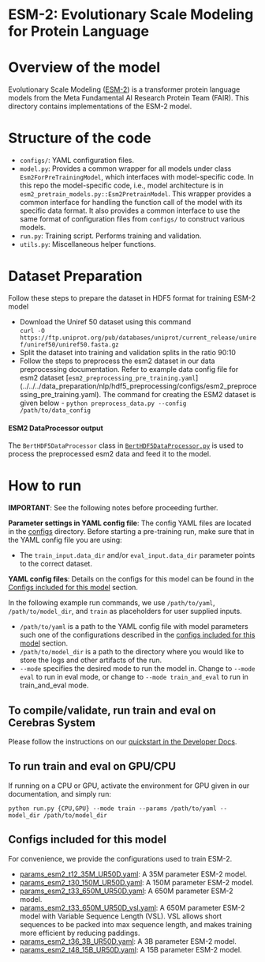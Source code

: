 # ESM-2: Evolutionary Scale Modeling for Protein Language

# Overview of the model

Evolutionary Scale Modeling ([ESM-2](https://www.science.org/doi/abs/10.1126/science.ade2574)) is a transformer protein language models from the Meta Fundamental AI Research Protein Team (FAIR). This directory contains implementations of the ESM-2 model.

# Structure of the code
* `configs/`: YAML configuration files.
* `model.py`: Provides a common wrapper for all models under class `Esm2ForPreTrainingModel`, which interfaces with model-specific code. In this repo the model-specific code, i.e., model architecture is in `esm2_pretrain_models.py::Esm2PretrainModel`. This wrapper provides a common interface for handling the function call of the model with its specific data format. It also provides a common interface to use the same format of configuration files from `configs/` to construct various models.
* `run.py`: Training script. Performs training and validation.
* `utils.py`: Miscellaneous helper functions.

# Dataset Preparation

Follow these steps to prepare the dataset in HDF5 format for training ESM-2 model

* Download the Uniref 50 dataset using this command  
  `curl -O https://ftp.uniprot.org/pub/databases/uniprot/current_release/uniref/uniref50/uniref50.fasta.gz `
* Split the dataset into training and validation splits in the ratio 90:10
* Follow the steps to preprocess the esm2 dataset in our data preprocessing documentation. Refer to example data config file for esm2 dataset [`esm2_preprocessing_pre_training.yaml`] (../../../data_preparation/nlp/hdf5_preprocessing/configs/esm2_preprocessing_pre_training.yaml). The command for creating the ESM2 dataset is given below - 
`python preprocess_data.py --config /path/to/data_config`

#### ESM2 DataProcessor output

The `BertHDF5DataProcessor` class in [`BertHDF5DataProcessor.py`](../../../data/nlp/bert/BertHDF5DataProcessor.py) is used to process the preprocessed esm2 data and feed it to the model. 

# How to run

**IMPORTANT**: See the following notes before proceeding further.

**Parameter settings in YAML config file**: The config YAML files are located in the [configs](./configs/) directory. Before starting a pre-training run, make sure that in the YAML config file you are using:

-   The `train_input.data_dir` and/or `eval_input.data_dir` parameter points to the correct dataset.

**YAML config files**: Details on the configs for this model can be found in the [Configs included for this model](#configs-included-for-this-model) section.

In the following example run commands, we use `/path/to/yaml`, `/path/to/model_dir`, and `train` as placeholders for user supplied inputs.

-   `/path/to/yaml` is a path to the YAML config file with model parameters such one of the configurations described in the [configs included for this model](#configs-included-for-this-model) section.
-   `/path/to/model_dir` is a path to the directory where you would like to store the logs and other artifacts of the run.
-   `--mode` specifies the desired mode to run the model in. Change to `--mode eval` to run in eval mode, or change to `--mode train_and_eval` to run in train_and_eval mode.

## To compile/validate, run train and eval on Cerebras System
Please follow the instructions on our [quickstart in the Developer Docs](https://docs.cerebras.net/en/latest/wsc/getting-started/cs-appliance.html).

## To run train and eval on GPU/CPU
If running on a CPU or GPU, activate the environment for GPU given in our documentation, and simply run:

```
python run.py {CPU,GPU} --mode train --params /path/to/yaml --model_dir /path/to/model_dir
```

## Configs included for this model
For convenience, we provide the configurations used to train ESM-2.
* [params_esm2_t12_35M_UR50D.yaml](./configs/params_esm2_t12_35M_UR50D.yaml): A 35M parameter ESM-2 model.
* [params_esm2_t30_150M_UR50D.yaml](./configs/params_esm2_t30_150M_UR50D.yaml): A 150M parameter ESM-2 model.
* [params_esm2_t33_650M_UR50D.yaml](./configs/params_esm2_t33_650M_UR50D.yaml): A 650M parameter ESM-2 model.
* [params_esm2_t33_650M_UR50D_vsl.yaml](./configs/params_esm2_t33_650M_UR50D_vsl.yaml): A 650M parameter ESM-2 model with Variable Sequence Length (VSL). VSL allows short sequences to be packed into max sequence length, and makes training more efficient by reducing paddings.
* [params_esm2_t36_3B_UR50D.yaml](./configs/params_esm2_t36_3B_UR50D.yaml): A 3B parameter ESM-2 model.
* [params_esm2_t48_15B_UR50D.yaml](./configs/params_esm2_t48_15B_UR50D.yaml): A 15B parameter ESM-2 model.

